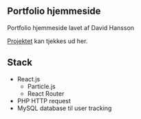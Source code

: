 

## Portfolio hjemmeside

Portfolio hjemmeside lavet af David Hansson <br>

[Projektet](https://4hansson.dk) kan tjekkes ud her.


## Stack

- React.js
    - Particle.js
    - React Router
- PHP HTTP request
- MySQL database til user tracking

